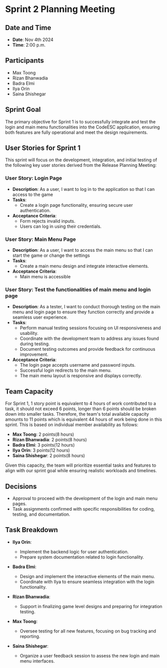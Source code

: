 # Sprint 2 Planning Meeting

## Date and Time
- **Date**: Nov 4th 2024
- **Time**: 2:00 p.m.

## Participants
- Max Toong
- Rizan Bhanwadia
- Badra Elmi
- Ilya Orin
- Saina Shishegar

## Sprint Goal
The primary objective for Sprint 1 is to successfully integrate and test the login and main menu functionalities into the CodeESC application, ensuring both features are fully operational and meet the design requirements.

## User Stories for Sprint 1
This sprint will focus on the development, integration, and initial testing of the following key user stories derived from the Release Planning Meeting:

### User Story: Login Page
- **Description**: As a user, I want to log in to the application so that I can access to the game
- **Tasks**:
  - Create a login page functionality, ensuring secure user authentication.
- **Acceptance Criteria**:
  - Form rejects invalid inputs.
  - Users can log in using their credentials.
  

### User Story: Main Menu Page
- **Description**: As a user, I want to access the main menu so that I can start the game or change the settings
- **Tasks**:
  - Create a main menu design and integrate interactive elements.
- **Acceptance Criteria**:
  - Main menu is accessible

### User Story: Test the functionalities of main menu and login page
- **Description**: As a tester, I want to conduct thorough testing on the main menu and login page to ensure they function correctly and provide a seamless user experience.
- **Tasks**:
  - Perform manual testing sessions focusing on UI responsiveness and usability.
  - Coordinate with the development team to address any issues found during testing.
  - Document testing outcomes and provide feedback for continuous improvement.
- **Acceptance Criteria**:
  - The login page accepts username and password inputs.
  - Successful login redirects to the main menu.
  - The main menu layout is responsive and displays correctly.

## Team Capacity
For Sprint 1, 1 story point is equivalent to 4 hours of work contributed to a task, it should not exceed 6 points, longer than 6 points should be broken down into smaller tasks. Therefore, the team's total available capacity amounts to 11 points which is equivalent 44 hours of work being done in this sprint. This is based on individual member availability as follows:

- **Max Toong**: 2 points(8 hours) 
- **Rizan Bhanwadia**: 2 points(8 hours) 
- **Badra Elmi**: 3 points(12 hours)
- **Ilya Orin**: 3 points(12 hours)
- **Saina Shishegar**: 2 points(8 hours)

Given this capacity, the team will prioritize essential tasks and features to align with our sprint goal while ensuring realistic workloads and timelines.

## Decisions
- Approval to proceed with the development of the login and main menu pages.
- Task assignments confirmed with specific responsibilities for coding, testing, and documentation.

## Task Breakdown
- **Ilya Orin**:
  - Implement the backend logic for user authentication.
  - Prepare system documentation related to login functionality.

- **Badra Elmi**:
  - Design and implement the interactive elements of the main menu.
  - Coordinate with Ilya to ensure seamless integration with the login functionality.

- **Rizan Bhanwadia**:
  - Support in finalizing game level designs and preparing for integration testing.

- **Max Toong**:
  - Oversee testing for all new features, focusing on bug tracking and reporting.

- **Saina Shishegar**:
  - Organize a user feedback session to assess the new login and main menu interfaces.
